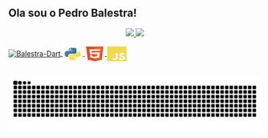 ## Ola sou o Pedro Balestra!
<div align="center">
  <a href="https://github.com/Pedro-Balestra">
  <img height="180em" src="https://github-readme-stats.vercel.app/api?username=pedro-balestra&show_icons=true&theme=dark&include_all_commits=true&count_private=true"/>
  <img height="180em" src="https://github-readme-stats.vercel.app/api/top-langs/?username=pedro-balestra&layout=compact&langs_count=7&theme=dark"/>
</div>

<div style="display: inline_block"><br>

  <img align="center" alt="Balestra-Dart" height="30" width="40" src="https://cdn.jsdelivr.net/gh/devicons/devicon/icons/flutter/flutter-original.svg" />
  <img align="center" alt="Balestra-Python" height="30" width="40" src="https://raw.githubusercontent.com/devicons/devicon/master/icons/python/python-original.svg">
  <img align="center" alt="Rafa-HTML" height="30" width="40" src="https://raw.githubusercontent.com/devicons/devicon/master/icons/html5/html5-original.svg">
  <img align="center" alt="Balestra-Js" height="30" width="40" src="https://raw.githubusercontent.com/devicons/devicon/master/icons/javascript/javascript-plain.svg">
        
</div>

##

![snake gif](https://github.com/pedro-balestra/Pedro-Balestra/blob/output/github-contribution-grid-snake.svg)
